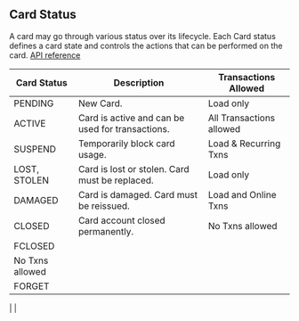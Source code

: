 ## Card Status

A card may go through various status over its lifecycle. Each Card status defines a card state and controls the actions that can be performed on the card. [API reference](https://devdocs.qolopay.com/openapi/qoloreference/operation/StatusCard)

| Card Status | Description | Transactions Allowed |
| --- | --- | --- |
| PENDING | New Card. | Load only |
| ACTIVE | Card is active and can be used for transactions. | All Transactions allowed |
| SUSPEND | Temporarily block card usage. | Load &amp; Recurring Txns |
| LOST, STOLEN | Card is lost or stolen. Card must be replaced. | Load only |
| DAMAGED | Card is damaged. Card must be reissued. | Load and Online Txns |
| CLOSED | Card account closed permanently. | No Txns allowed |
| FCLOSED |
 | No Txns allowed |
| FORGET |
 |
 |


